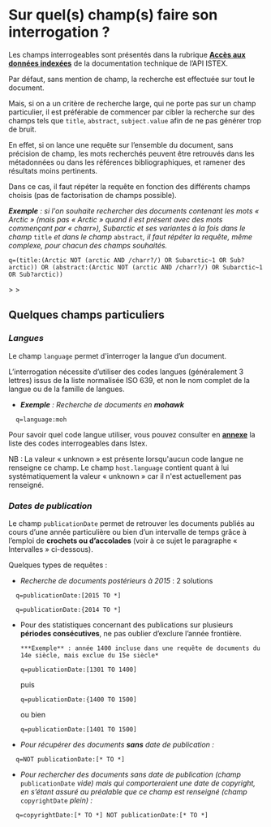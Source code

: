 # Sur quel\(s\) champ\(s\) faire son interrogation ?

Les champs interrogeables sont présentés dans la rubrique [**Accès aux données indexées**](../../api/fields/) de la documentation technique de l’API ISTEX.

Par défaut, sans mention de champ, la recherche est effectuée sur tout le document.

Mais, si on a un critère de recherche large, qui ne porte pas sur un champ particulier, il est préférable de commencer par cibler la recherche sur des champs tels que `title`, `abstract`, `subject.value` afin de ne pas générer trop de bruit.

En effet, si on lance une requête sur l’ensemble du document, sans précision de champ, les mots recherchés peuvent être retrouvés dans les métadonnées ou dans les références bibliographiques, et ramener des résultats moins pertinents.

Dans ce cas, il faut répéter la requête en fonction des différents champs choisis \(pas de factorisation de champs possible\).

_​**Exemple** : si l'on souhaite rechercher des documents contenant les mots « Arctic » \(mais pas « Arctic » quand il est présent avec des mots commençant par « charr»\), Subarctic et ses variantes à la fois dans le champ_ `title` _et dans le champ_ `abstract`_, il faut répéter la requête, même complexe, pour chacun des champs souhaités._

```text
q=(title:(Arctic NOT (arctic AND /charr?/) OR Subarctic~1 OR Sub?arctic)) OR (abstract:(Arctic NOT (arctic AND /charr?/) OR Subarctic~1 OR Sub?arctic))
```

&gt; &gt;

## Quelques champs particuliers

### _**Langues**_

Le champ `language` permet d'interroger la langue d’un document.

L’interrogation nécessite d’utiliser des codes langues \(généralement 3 lettres\) issus de la liste normalisée ISO 639, et non le nom complet de la langue ou de la famille de langues.

* _​**Exemple** : Recherche de documents en **mohawk**​_

```text
  q=language:moh
```

Pour savoir quel code langue utiliser, vous pouvez consulter en [**annexe**](../annexes/) la liste des codes interrogeables dans Istex.

NB : La valeur « unknown » est présente lorsqu'aucun code langue ne renseigne ce champ. Le champ `host.language` contient quant à lui systématiquement la valeur « unknown » car il n'est actuellement pas renseigné.

### _**Dates de publication**_

Le champ `publicationDate` permet de retrouver les documents publiés au cours d’une année particulière ou bien d’un intervalle de temps grâce à l’emploi de **crochets ou d’accolades** \(voir à ce sujet le paragraphe « Intervalles » ci-dessous\).

Quelques types de requêtes :

* _Recherche de documents postérieurs à 2015_ : 2 solutions

```text
  q=publicationDate:[2015 TO *]
```

```text
  q=publicationDate:{2014 TO *]
```

* Pour des statistiques concernant des publications sur plusieurs **périodes consécutives**, ne pas oublier d’exclure l’année frontière.

  ```text
  ***Exemple** : année 1400 incluse dans une requête de documents du 14e siècle, mais exclue du 15e siècle*
  ```

  ```text
  q=publicationDate:[1301 TO 1400]
  ```

  puis

  ```text
  q=publicationDate:{1400 TO 1500]
  ```

  ou bien

  ```text
  q=publicationDate:[1401 TO 1500]
  ```

* _Pour récupérer des documents **sans** date de publication :_

```text
  q=NOT publicationDate:[* TO *]
```

* _Pour rechercher des documents sans date de publication \(champ_ `publicationDate` _vide\) mais qui comporteraient une date de copyright, en s’étant assuré au préalable que ce champ est renseigné \(champ_ `copyrightDate` _plein\) :_

```text
  q=copyrightDate:[* TO *] NOT publicationDate:[* TO *]
```

